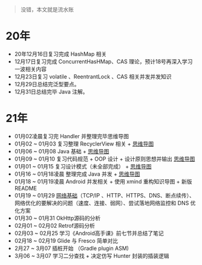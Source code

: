 > 没错，本文就是流水账

# 20年

* 20年12月16日复习完成 HashMap 相关
* 12月17日复习完成 ConcurrentHasHMap、CAS 理论，预计18号再深入学习一波相关内容
* 12月23日复习 volatile 、ReentrantLock 、CAS 相关并发并发知识
* 12月29日总结完泛型要点。
* 12月31日总结完毕 Java 注解。

# 21年

* 01月02凌晨复习完 Handler 并整理完毕思维导图
* 01月02 ~ 01月03 复习整理 RecyclerView 相关 +  [思维导图](Android专项/思维导图) 
* 01月06 ~ 01月08 Java 基础 + [思维导图](JAVA/思维导图)  
* 01月09 ~ 01月10 复习代码规范 + OOP 设计 + 设计原则思想并输出 [思维导图](代码质量/思维导图) 
* 01月01 ~ 01月15 复习设计模式（未全部完成） + [思维导图](代码质量/思维导图)
* 01月16 ~ 01月18凌晨 整理完成 Java 并发 + [思维导图](并发编程/思维导图) 
* 01月18 ~ 01月19凌晨 Android 并发相关 + 使用 xmind 重构知识导图 + 新版 README
* 01月19 ~ 01月29 [网络基础](网络/思维导图)（TCP/IP 、HTTP、HTTPS、DNS、断点续传）、网络优化的要解决的问题（速度、连接、弱网）、尝试落地网络监控和 DNS 优化方案
* 01月30 ~ 01月31 OkHttp源码的分析
* 02月01 ~ 02月02 Retrof源码分析
* 02月03 ~ 02月25 学习《Android高手课》前七节并总结了笔记
* 02月18 ~ 02月19 Glide 与 Fresco 简单对比
* 2月27 ~ 3月07 插桩开始 （Gradle plugin ASM)
* 3月06 ~ 3月07 学习二分查找 + 决定仿写 Hunter 封装的插装逻辑


